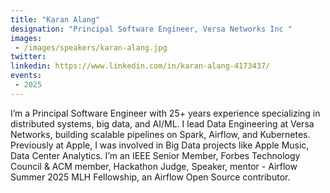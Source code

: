 ```yaml
---
title: "Karan Alang"
designation: "Principal Software Engineer, Versa Networks Inc "
images:
 - /images/speakers/karan-alang.jpg
twitter: 
linkedin: https://www.linkedin.com/in/karan-alang-4173437/
events:
 - 2025
---
```


I’m a Principal Software Engineer with 25+ years experience specializing in distributed systems, big data, and AI/ML. I lead Data Engineering at Versa Networks, building scalable pipelines on Spark, Airflow, and Kubernetes. Previously at Apple, I was involved in Big Data projects like Apple Music, Data Center Analytics.
I’m an IEEE Senior Member, Forbes Technology Council & ACM member, Hackathon Judge, Speaker, mentor - Airflow Summer 2025 MLH Fellowship, an Airflow Open Source contributor.